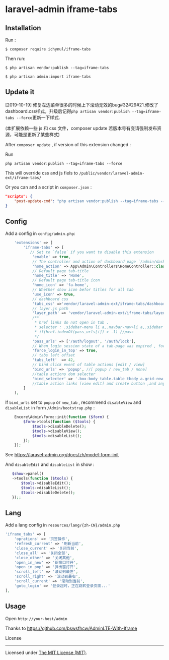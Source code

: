 # laravel-admin iframe-tabs

## Installation

Run :

```
$ composer require ichynul/iframe-tabs
```

Then run:

```
$ php artisan vendor:publish --tag=iframe-tabs

$ php artisan admin:import iframe-tabs
```

## Update it

[2019-10-19] 修复左边菜单很多的时候上下滚动无效的bug#32#29#21.修改了dashboard.css样式，升级后记得`php artisan vendor:publish --tag=iframe-tabs --force`更新一下样式.

(本扩展依赖一些 js 和 css 文件，composer update 若版本号有变请强制发布资源，可能是更新了某些样式)

After `composer update` , if version of this extension changed :

Run

```
php artisan vendor:publish --tag=iframe-tabs --force
```

This will override css and js fiels to `/public/vendor/laravel-admin-ext/iframe-tabs/`

Or you can and a script in `composer.json` :

```json
"scripts": {
    "post-update-cmd": "php artisan vendor:publish --tag=iframe-tabs --force",
}
```

## Config

Add a config in `config/admin.php`:

```php
    'extensions' => [
        'iframe-tabs' => [
           // Set to `false` if you want to disable this extension
            'enable' => true,
            // The controller and action of dashboard page `/admin/dashboard`
            'home_action' => App\Admin\Controllers\HomeController::class . '@index',
            // Default page tab-title
            'home_title' => 'Home',
            // Default page tab-title icon
            'home_icon' => 'fa-home',
            // Whether show icon befor titles for all tab
            'use_icon' => true,
            // dashboard css
            'tabs_css' =>'vendor/laravel-admin-ext/iframe-tabs/dashboard.css',
            // layer.js path
            'layer_path' => 'vendor/laravel-admin-ext/iframe-tabs/layer/layer.js',
            /**
             * href links do not open in tab .
             * selecter : .sidebar-menu li a,.navbar-nav>li a,.sidebar .user-panel a,.sidebar-form .dropdown-menu li a
             * if(href.indexOf(pass_urls[i]) > -1) //pass
             */
            'pass_urls' => ['/auth/logout', '/auth/lock'],
            // When login session state of a tab-page was expired , force top-level window goto login page .
            'force_login_in_top' => true,
            // tabs left offset
            'tabs_left'  => 42,
            // bind click event of table actions [edit / view]  
            'bind_urls' => 'popup', //[ popup / new_tab / none]
            //table actions dom selecter
            'bind_selecter' => '.box-body table.table tbody a.grid-row-view,.box-body table.table tbody a.grid-row-edit,.box-header .pull-right .btn-success,.pupop',
            //table action links [view edit] and create button ,and any thing has class pupop : <a class="pupop" href="someurl" >mylink</a>
        ]
    ],

```

 If `bind_urls` set to `popup` or `new_tab` , recommend `disableView` and `disableList` in form
    `/Admin/bootstrap.php`  :
```php
    Encore\Admin\Form::init(function ($form) {
        $form->tools(function ($tools) {
            $tools->disableDelete();
            $tools->disableView();
            $tools->disableList();
        });
    });
```
See https://laravel-admin.org/docs/zh/model-form-init

 
And `disableEdit` and `disableList` in show :
```php
   $show->panel()
   ->tools(function ($tools) {
       $tools->disableEdit();
       $tools->disableList();
       $tools->disableDelete();
   });;
```

## Lang


Add a lang config in `resources/lang/{zh-CN}/admin.php`

```php
'iframe_tabs' => [
    'oprations' => '页签操作',
    'refresh_current' => '刷新当前',
    'close_current' => '关闭当前',
    'close_all' => '关闭全部',
    'close_other' => '关闭其他',
    'open_in_new' => '新窗口打开',
    'open_in_pop' => '弹出窗打开',
    'scroll_left' => '滚动到最左',
    'scroll_right' => '滚动到最右',
    'scroll_current' => '滚动到当前',
    'goto_login' => '登录超时，正在跳转登录页面...'
],
```

## Usage

Open `http://your-host/admin`

Thanks to https://github.com/bswsfhcw/AdminLTE-With-Iframe

License

---

Licensed under [The MIT License (MIT)](LICENSE).
